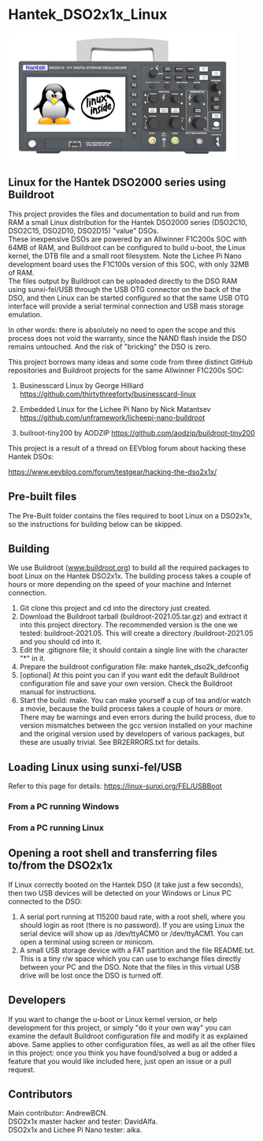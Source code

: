 # Hantek_DSO2x1x_Linux
![myimage-alt-tag](https://github.com/AndrewBCN/Hantek_DSO2x1x_Linux/blob/main/Pictures/hanteklinuxinside1a_small.jpg?raw=true)
## Linux for the Hantek DSO2000 series using Buildroot

This project provides the files and documentation to build and run from RAM a small Linux distribution for the Hantek DSO2000 series (DSO2C10, DSO2C15, DSO2D10, DSO2D15) "value" DSOs.  
These inexpensive DSOs are powered by an Allwinner F1C200s SOC with 64MB of RAM, and Buildroot can be configured to build u-boot, the Linux kernel, the DTB file and a small root filesystem. Note the Lichee Pi Nano development board uses the F1C100s version of this SOC, with only 32MB of RAM.  
The files output by Buildroot can be uploaded directly to the DSO RAM using sunxi-fel/USB through the USB OTG connector on the back of the DSO, and then Linux can be started configured so that the same USB OTG interface will provide a serial terminal connection and USB mass storage emulation.

In other words: there is absolutely no need to open the scope and this process does not void the warranty, since the NAND flash inside the DSO remains untouched. And the risk of "bricking" the DSO is zero.

This project borrows many ideas and some code from three distinct GitHub repositories and Buildroot projects for the same Allwinner F1C200s SOC:

1. Businesscard Linux by George Hilliard https://github.com/thirtythreeforty/businesscard-linux

2. Embedded Linux for the Lichee Pi Nano by Nick Matantsev https://github.com/unframework/licheepi-nano-buildroot

3. builroot-tiny200 by AODZIP https://github.com/aodzip/buildroot-tiny200

This project is a result of a thread on EEVblog forum about hacking these Hantek DSOs:

https://www.eevblog.com/forum/testgear/hacking-the-dso2x1x/

## Pre-built files

The Pre-Built folder contains the files required to boot Linux on a DSO2x1x, so the instructions for building below can be skipped.

## Building

We use Buildroot (www.buildroot.org) to build all the required packages to boot Linux on the Hantek DSO2x1x. The building process takes a couple of hours or more depending on the speed of your machine and Internet connection.

1. Git clone this project and cd into the directory just created.
2. Download the Buildroot tarball (buildroot-2021.05.tar.gz) and extract it into this project directory. The recommended version is the one we tested: buildroot-2021.05. This will create a directory /buildroot-2021.05 and you should cd into it.
3. Edit the .gitignore file; it should contain a single line with the character "\*" in it.
4. Prepare the buildroot configuration file: make hantek_dso2k_defconfig
5. [optional] At this point you can if you want edit the default Buildroot configuration file and save your own version. Check the Buildroot manual for instructions.
6. Start the build: make. You can make yourself a cup of tea and/or watch a movie, because the build process takes a couple of hours or more. There may be warnings and even errors during the build process, due to version mismatches between the gcc version installed on your machine and the original version used by developers of various packages, but these are usually trivial. See BR2ERRORS.txt for details.

## Loading Linux using sunxi-fel/USB

Refer to this page for details: https://linux-sunxi.org/FEL/USBBoot  

### From a PC running Windows

### From a PC running Linux

## Opening a root shell and transferring files to/from the DSO2x1x
If Linux correctly booted on the Hantek DSO (it take just a few seconds), then two USB devices will be detected on your Windows or Linux PC connected to the DSO:
1. A serial port running at 115200 baud rate, with a root shell, where you should login as root (there is no password). If you are using Linux the serial device will show up as /dev/ttyACM0 or /dev/ttyACM1. You can open a terminal using screen or minicom.
2. A small USB storage device with a FAT partition and the file README.txt. This is a tiny r/w space which you can use to exchange files directly between your PC and the DSO. Note that the files in this virtual USB drive will be lost once the DSO is turned off.

## Developers

If you want to change the u-boot or Linux kernel version, or help development for this project, or simply "do it your own way" you can examine the default Buildroot configuration file and modify it as explained above. Same applies to other configuration files, as well as all the other files in this project: once you think you have found/solved a bug or added a feature that you would like included here, just open an issue or a pull request.

## Contributors

Main contributor: AndrewBCN.<br/>
DSO2x1x master hacker and tester: DavidAlfa.<br/>
DSO2x1x and Lichee Pi Nano tester: aika.<br/>
